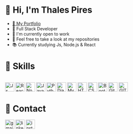 <!--
**thales-pires45/thales-pires45** is a ✨ _special_ ✨ repository because its `README.md` (this file) appears on your GitHub profile.

Here are some ideas to get you started:

- 🔭 I’m currently working on ...
- 🌱 I’m currently learning ...
- 👯 I’m looking to collaborate on ...
- 🤔 I’m looking for help with ...
- 💬 Ask me about ...
- 📫 How to reach me: ...
- 😄 Pronouns: ...
- ⚡ Fun fact: ...
-->
<!--
<picture>
  <source
    srcset="https://github-readme-stats.vercel.app/api?username=thales-pires45&show_icons=true&theme=dark"
    media="(prefers-color-scheme: dark)"
  />
  <source
    srcset="https://github-readme-stats.vercel.app/api?username=thales-pires45&show_icons=true"
    media="(prefers-color-scheme: light), (prefers-color-scheme: no-preference)"
  />
  <img height=200 align="center" src="https://github-readme-stats.vercel.app/api?username=thales-pires45&show_icons=true" />
</picture>
<picture>
    <source
    srcset="https://github-readme-stats.vercel.app/api/top-langs?username=thales-pires45&layout=compact&langs_count=8&card_width=320&show_icons=true&theme=dark"
    media="(prefers-color-scheme: dark)"
  />
  <source
    srcset="https://github-readme-stats.vercel.app/api/top-langs?username=thales-pires45&layout=compact&langs_count=8&card_width=320&show_icons=true"
    media="(prefers-color-scheme: light), (prefers-color-scheme: no-preference)"
  />
  <img height=200 align="center" src="https://github-readme-stats.vercel.app/api?username=thales-pires45&show_icons=true" />
</picture>
-->
###
<h1>👋 Hi, I'm Thales Pires</h1>

- <a href="https://thales-pires45.github.io/js-developer-portfolio/" target="_blank">🔗 My Portfolio</a> 
- 💚 Full Stack Developer
- 🧐 I'm currently open to work
- 🔭 Feel free to take a look at my repositories
- 📚 Currently studying Js, Node.js & React

<h1>🚀 Skills</h1>

<div style="display: inline_block"><br>
  <img align="center" height="30" alt="Js" src="https://img.shields.io/badge/JavaScript-F7DF1E?style=for-the-badge&logo=javascript&logoColor=black">
  <img align="center" height="30" alt="React" src="https://img.shields.io/badge/React-20232A?style=for-the-badge&logo=react&logoColor=61DAFB">
  <img align="center" height="30" alt="Node.js" src="https://img.shields.io/badge/Node.js-43853D?style=for-the-badge&logo=node.js&logoColor=whi">
  <img align="center" height="30" alt="Java" src="https://cdn.icon-icons.com/icons2/2699/PNG/512/java_logo_icon_168609.png">
  <img align="center" height="30" alt="Python" src="https://img.shields.io/badge/Python-3776AB?style=for-the-badge&logo=python&logoColor=white">
  <img align="center" height="30" alt="Django" src="https://img.shields.io/badge/Django-092E20?style=for-the-badge&logo=django&logoColor=white">
  <img align="center" height="30" alt="MySQL" src="https://img.shields.io/badge/MySQL-00000F?style=for-the-badge&logo=mysql&logoColor=white">  
  <img align="center" height="30" alt="HTML" src="https://img.shields.io/badge/HTML-239120?style=for-the-badge&logo=html5&logoColor=white">
  <img align="center" height="30" alt="CSS" src="https://img.shields.io/badge/CSS-239120?&style=for-the-badge&logo=css3&logoColor=white">
  <img align="center" height="30" alt="Bootstrap" src="https://img.shields.io/badge/Bootstrap-563D7C?style=for-the-badge&logo=bootstrap&logoColor=white">
  <img align="center" height="30" alt="GitHub" src="https://cdn.icon-icons.com/icons2/639/PNG/96/github_social_media_logo_icon-icons.com_59103.png">
  <img align="center" height="30" alt="GIT" src="https://cdn.icon-icons.com/icons2/2415/PNG/96/git_plain_wordmark_logo_icon_146508.png">
</div>

<h1>📱 Contact</h1>
<div>  
  <a href="mailto:thalesgopires548@gmail.com" target="_blank"><img align="center" height="30" alt="gmail" src="https://img.shields.io/badge/-Gmail-%23333?style=for-the-badge&logo=gmail&logoColor=white" target="_blank"></a>
  <a href="https://www.linkedin.com/in/thales-viana-pires-701a561b5/" target="_blank"><img align="center" height="30" alt="linkedin" src="https://img.shields.io/badge/-LinkedIn-%230077B5?style=for-the-badge&logo=linkedin&logoColor=white" target="_blank"></a>
  <a href="https://www.instagram.com/thalesvpires/" target="_blank"><img align="center" height="30" alt="instagram" src="https://img.shields.io/badge/-Instagram-%23E4405F?style=for-the-badge&logo=instagram&logoColor=white" target="_blank"></a>
  
<!--  ![Snake animation](https://github.com/rafaballerini/rafaballerini/blob/output/github-contribution-grid-snake.svg) -->
</div>



